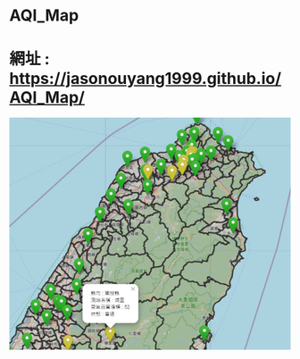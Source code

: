 # AQI_Map
# 網址 : https://jasonouyang1999.github.io/AQI_Map/


![image](https://github.com/JasonOuyang1999/AQI_Map/blob/gh-pages/map01.JPG)
